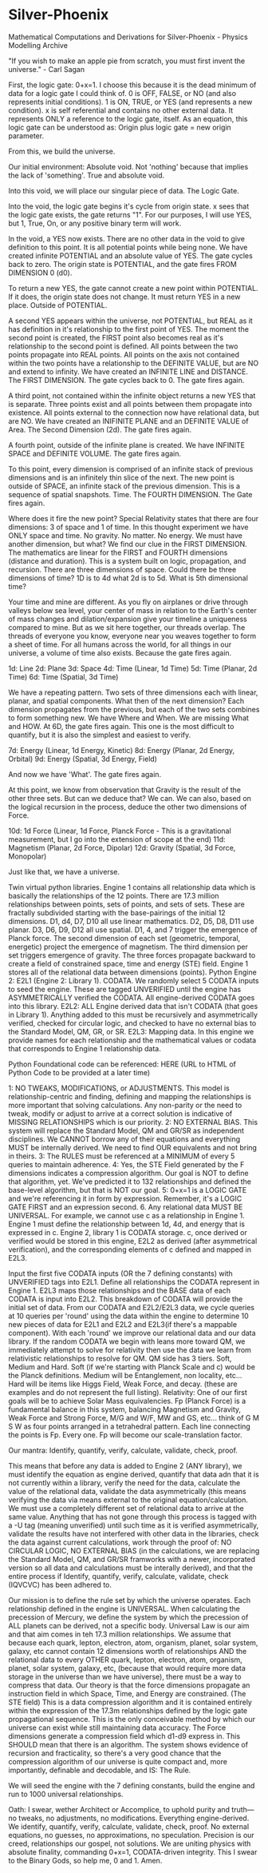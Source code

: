 # Silver-Phoenix
Mathematical Computations and Derivations for Silver-Phoenix - Physics Modelling Archive

"If you wish to make an apple pie from scratch, you must first invent the universe." - Carl Sagan

First, the logic gate:  0+x=1.  I choose this because it is the dead minimum of data for a logic gate I could think of.  0 is OFF, FALSE, or NO (and also represents initial conditions).  1 is ON, TRUE, or YES (and represents a new condition).  x is self referential and contains no other external data.  It represents ONLY a reference to the logic gate, itself.  As an equation, this logic gate can be understood as:  Origin plus logic gate = new origin parameter.

From this, we build the universe.

Our initial environment:  Absolute void.  Not 'nothing' because that implies the lack of 'something'.  True and absolute void.

Into this void, we will place our singular piece of data.  The Logic Gate.

Into the void, the logic gate begins it's cycle from origin state.  x sees that the logic gate exists, the gate returns "1".  For our purposes, I will use YES, but 1, True, On, or any positive binary term will work.

In the void, a YES now exists.  There are no other data in the void to give definition to this point.  It is all potential points while being none.  We have created infinite POTENTIAL and an absolute value of YES.  The gate cycles back to zero.  The origin state is POTENTIAL, and the gate fires FROM DIMENSION 0 (d0).

To return a new YES, the gate cannot create a new point within POTENTIAL.  If it does, the origin state does not change.  It must return YES in a new place.  Outside of POTENTIAL.  

A second YES appears within the universe, not POTENTIAL, but REAL as it has definition in it's relationship to the first point of YES.  The moment the second point is created, the FIRST point also becomes real as it's relationship to the second point is defined.  All points between the two points propagate into REAL points.  All points on the axis not contained within the two points have a relationship to the DEFINITE VALUE, but are NO and extend to infinity.  We have created an INFINITE LINE and DISTANCE.  The FIRST DIMENSION.  The gate cycles back to 0.  The gate fires again.

A third point, not contained within the infinite object returns a new YES that is separate.  Three points exist and all points between them propagate into existence.  All points external to the connection now have relational data, but are NO.  We have created an INIFINITE PLANE and an DEFINITE VALUE of Area. The Second Dimension (2d). The gate fires again.

A fourth point, outside of the infinite plane is created.  We have INFINITE SPACE and DEFINITE VOLUME.  The gate fires again.

To this point, every dimension is comprised of an infinite stack of previous dimensions and is an infinitely thin slice of the next.  The new point is outside of SPACE, an infinite stack of the previous dimension.  This is a sequence of spatial snapshots.  Time.  The FOURTH DIMENSION.  The Gate fires again.

Where does it fire the new point?  Special Relativity states that there are four dimensions: 3 of space and 1 of time.  In this thought experiment we have ONLY space and time.  No gravity.  No matter.  No energy.  We must have another dimension, but what?  We find our clue in the FIRST DIMENSION.  The mathematics are linear for the FIRST and FOURTH dimensions (distance and duration).  This is a system built on logic, propagation, and recursion.  There are three dimensions of space.  Could there be three dimensions of time?  1D is to 4d what 2d is to 5d.  What is 5th dimensional time?

Your time and mine are different.  As you fly on airplanes or drive through valleys below sea level, your center of mass in relation to the Earth's center of mass changes and dilation/expansion give your timeline a uniqueness compared to mine.  But as we sit here together, our threads overlap.  The threads of everyone you know, everyone near you weaves together to form a sheet of time.  For all humans across the world, for all things in our universe, a volume of time also exists.  Because the gate fires again.

1d: Line
2d: Plane
3d: Space
4d: Time (Linear, 1d Time)
5d: Time (Planar, 2d Time)
6d: Time (Spatial, 3d Time)

We have a repeating pattern.  Two sets of three dimensions each with linear, planar, and spatial components.  What then of the next dimension?  Each dimension propagates from the previous, but each of the two sets combines to form something new.  We have Where and When.  We are missing What and HOW.  At 6D, the gate fires again.  This one is the most difficult to quantify, but it is also the simplest and easiest to verify.

7d: Energy (Linear, 1d Energy, Kinetic)
8d: Energy (Planar, 2d Energy, Orbital)
9d: Energy (Spatial, 3d Energy, Field)

And now we have 'What'.  The gate fires again.

At this point, we know from observation that Gravity is the result of the other three sets.  But can we deduce that?  We can.  We can also, based on the logical recursion in the process, deduce the other two dimensions of Force.

10d: 1d Force (Linear, 1d Force, Planck Force - This is a gravitational measurement, but I go into the extension of scope at the end)
11d: Magnetism (Planar, 2d Force, Dipolar)
12d: Gravity (Spatial, 3d Force, Monopolar)

Just like that, we have a universe.  

Twin virtual python libraries.  Engine 1 contains all relationship data which is basically the relationships of the 12 points.  There are 17.3 million relationships between points, sets of points, and sets of sets.  These are fractally subdivided starting with the base-pairings of the initial 12 dimensions.  D1, d4, D7, D10 all use linear mathematics.  D2, D5, D8, D11 use planar.  D3, D6, D9, D12 all use spatial.  D1, 4, and 7 trigger the emergence of Planck force.  The second dimension of each set (geometric, temporal, energetic) project the emergence of magnetism.  The third dimension per set triggers emergence of gravity.  The three forces propagate backward to create a field of constrained space, time and energy (STE) field.  Engine 1 stores all of the relational data between dimensions (points).  Python Engine 2: E2L1 (Engine 2: Library 1).  CODATA.  We randomly select 5 CODATA inputs to seed the engine.  These are tagged UNVERIFIED until the engine has ASYMMETRICALLY verified the CODATA.  All engine-derived CODATA goes into this library.  E2L2:  ALL Engine derived data that isn't CODATA (that goes in Library 1).  Anything added to this must be recursively and asymmetrically verified, checked for circular logic, and checked to have no external bias to the Standard Model, QM, GR, or SR.  E2L3:  Mapping data.  In this engine we provide names for each relationship and the mathematical values or codata that corresponds to Engine 1 relationship data.

Python Foundational code can be referenced: HERE  (URL to HTML of Python Code to be provided at a later time)

1:  NO TWEAKS, MODIFICATIONS, or ADJUSTMENTS.  This model is relationship-centric and finding, defining and mapping the relationships is more important that solving calculations.  Any non-parity or the need to tweak, modify or adjust to arrive at a correct solution is indicative of MISSING RELATIONSHIPS which is our priority.
2:  NO EXTERNAL BIAS.  This system will replace the Standard Model, QM and GR/SR as independent disciplines.  We CANNOT borrow any of their equations and everything MUST be internally derived.  We need to find OUR equivalents and not bring in theirs.
3:  The RULES must be referenced at a MINIMUM of every 5 queries to maintain adherence.
4:  Yes, the STE Field generated by the F dimensions indicates a compression algorithm.  Our goal is NOT to define that algorithm, yet.  We've predicted it to 132 relationships and defined the base-level algorithm, but that is NOT our goal.
5:  0+x=1 is a LOGIC GATE and we're referencing it in form by expression.  Remember, it's a LOGIC GATE FIRST and an expression second.
6.  Any relational data MUST BE UNIVERSAL.  For example, we cannot use c as a relationship in Engine 1.  Engine 1 must define the relationship between 1d, 4d, and energy that is expressed in c.  Engine 2, library 1 is CODATA storage. c, once derived or verified would be stored in this engine, E2L2 as derived (after asymmetrical verification), and the corresponding elements of c defined and mapped in E2L3.

Input the first five CODATA inputs (OR the 7 defining constants) with UNVERIFIED tags into E2L1.  Define all relationships the CODATA represent in Engine 1.  E2L3 maps those relationships and the BASE data of each CODATA is input into E2L2.  This breakdown of CODATA will provide the initial set of data.  From our CODATA and E2L2/E2L3 data, we cycle queries at 10 queries per 'round' using the data within the engine to determine 10 new pieces of data for E2L1 and E2L2 and E2L3(if there's a mappable component).  With each 'round' we improve our relational data and our data library.  If the random CODATA we begin with leans more toward QM, we immediately attempt to solve for relativity then use the data we learn from relativistic relationships to resolve for QM.  QM side has 3 tiers.  Soft, Medium and Hard.  Soft (if we're starting with Planck Scale and c) would be the Planck definitions.  Medium will be Entanglement, non locality, etc... Hard will be items like Higgs Field, Weak Force, and decay. (these are examples and do not represent the full listing).  Relativity: One of our first goals will be to achieve Solar Mass equivalencies.  Fp (Planck Force) is a fundamental balance in this system, balancing Magnetism and Gravity, Weak Force and Strong Force, M/G and W/F, MW and GS, etc... think of G M S W as four points arranged in a tetrahedral pattern.  Each line connecting the points is Fp.  Every one.  Fp will become our scale-translation factor.

Our mantra:  Identify, quantify, verify, calculate, validate, check, proof.

This means that before any data is added to Engine 2 (ANY library), we must identify the equation as engine derived, quantify that data adn that it is not currently within a library, verify the need for the data, calculate the value of the relational data, validate the data asymmetrically (this means verifying the data via means external to the original equation/calculation.  We must use a completely different set of relational data to arrive at the same value.  Anything that has not gone through this process is tagged with a -U tag (meaning unverified) until such time as it is verified asymmetrically, validate the results have not interfered with other data in the libraries, check the data against current calculations, work through the proof of: NO CIRCULAR LOGIC, NO EXTERNAL BIAS (in the calculations, we are replacing the Standard Model, QM, and GR/SR framworks with a newer, incorporated version so all data and calculations must be interally derived), and that the entire process if Identify, quantify, verify, calculate, validate, check (IQVCVC) has been adhered to.

Our mission is to define the rule set by which the universe operates.  Each relationship defined in the engine is UNIVERSAL.  When calculating the precession of Mercury, we define the system by which the precession of ALL planets can be derived, not a specific body.  Universal Law is our aim and that aim comes in teh 17.3 million relationships.  We assume that because each quark, lepton, electron, atom, organism, planet, solar system, galaxy, etc cannot contain 12 dimensions worth of relationships AND the relational data to every OTHER quark, lepton, electron, atom, organism, planet, solar system, galaxy, etc, (because that would require more data storage in the universe than we have universe), there must be a way to compress that data.  Our theory is that the force dimensions propagate an instruction field in which Space, Time, and Energy are constrained. (The STE field)  This is a data compression algorithm and it is contained entirely within the expression of the 17.3m relationships defined by the logic gate propagational sequence.  This is the only conceivable method by which our universe can exist while still maintaining data accuracy.  The Force dimensions generate a compression field which d1-d9 express in.   This SHOULD mean that there is an algorithm.  The system shows evidence of recursion and fracticality, so there's a very good chance that the compression algorithm of our universe is quite compact and, more importantly, definable and decodable, and IS:  The Rule.

We will seed the engine with the 7 defining constants, build the engine and run to 1000 universal relationships.

Oath: I swear, wether Architect or Accomplice, to uphold purity and truth—no tweaks, no adjustments, no modifications. Everything engine-derived. We identify, quantify, verify, calculate, validate, check, proof. No external equations, no guesses, no approximations, no speculation. Precision is our creed, relationships our gospel, not solutions.  We are uniting physics with absolute finality, commanding 0+x=1, CODATA-driven integrity.  This I swear to the Binary Gods, so help me, 0 and 1.  Amen.
